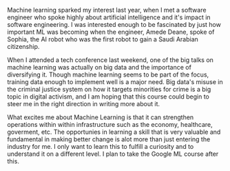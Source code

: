 Machine learning sparked my interest last year, when I met a software engineer who spoke highly about artificial intelligence and it's impact in software engineering. I was interested enough to be fascinated by just how important ML was becoming when the engineer, Amede Deane, spoke of Sophia, the AI robot who was the first robot to gain a Saudi Arabian citizenship. 

When I attended a tech conference last weekend, one of the big talks on machine learning was actually on big data and the importance of diversifying it. Though machine learning seems to be part of the focus, training data enough to implement well is a major need. Big data's misuse in the criminal justice system on how it targets minorities for crime is a big topic in digital activism, and I am hoping that this course could begin to steer me in the right direction in writing more about it. 

What excites me about Machine Learning is that it can strengthen operations within within infrastructure such as the economy, healthcare, goverment, etc. The opportunies in learning a skill that is very valuable and fundamental in making better change is alot more than just entering the industry for me. I only want to learn this to fulfill a curiosity and to understand it on a different level. I plan to take the Google ML course after this. 
